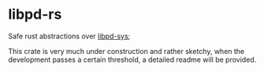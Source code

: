 # libpd-rs

Safe rust abstractions over [libpd-sys](https://github.com/alisomay/libpd-sys);

This crate is very much under construction and rather sketchy, when the development passes a certain threshold, a detailed readme will be provided.
